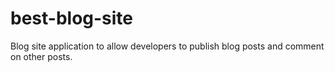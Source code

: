 # best-blog-site
Blog site application to allow developers to publish blog posts and comment on other posts.
